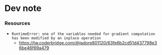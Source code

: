 # Dev note 



### Resources

- `RuntimeError: one of the variables needed for gradient computation has been modified by an inplace operation`
    - https://tw.coderbridge.com/@jadore801120/63fe6b2cd51d437798e36be46f69a479